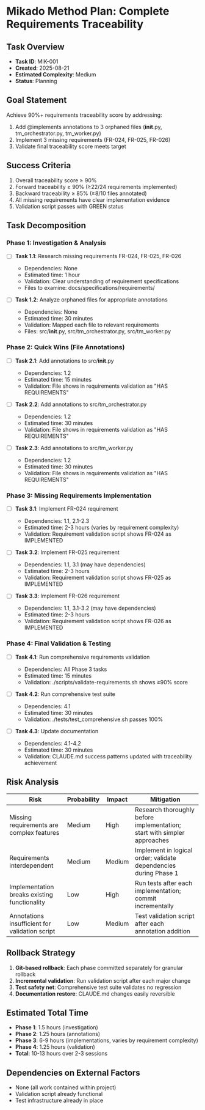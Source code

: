 # Mikado Method Plan: Complete Requirements Traceability

## Task Overview
- **Task ID**: MIK-001
- **Created**: 2025-08-21
- **Estimated Complexity**: Medium
- **Status**: Planning

## Goal Statement
Achieve 90%+ requirements traceability score by addressing:
1. Add @implements annotations to 3 orphaned files (__init__.py, tm_orchestrator.py, tm_worker.py)
2. Implement 3 missing requirements (FR-024, FR-025, FR-026)
3. Validate final traceability score meets target

## Success Criteria
1. Overall traceability score ≥ 90%
2. Forward traceability ≥ 90% (≥22/24 requirements implemented)
3. Backward traceability ≥ 85% (≥8/10 files annotated)
4. All missing requirements have clear implementation evidence
5. Validation script passes with GREEN status

## Task Decomposition

### Phase 1: Investigation & Analysis
- [ ] **Task 1.1**: Research missing requirements FR-024, FR-025, FR-026
  - Dependencies: None
  - Estimated time: 1 hour
  - Validation: Clear understanding of requirement specifications
  - Files to examine: docs/specifications/requirements/

- [ ] **Task 1.2**: Analyze orphaned files for appropriate annotations
  - Dependencies: None  
  - Estimated time: 30 minutes
  - Validation: Mapped each file to relevant requirements
  - Files: src/__init__.py, src/tm_orchestrator.py, src/tm_worker.py

### Phase 2: Quick Wins (File Annotations)
- [ ] **Task 2.1**: Add annotations to src/__init__.py
  - Dependencies: 1.2
  - Estimated time: 15 minutes
  - Validation: File shows in requirements validation as "HAS REQUIREMENTS"

- [ ] **Task 2.2**: Add annotations to src/tm_orchestrator.py
  - Dependencies: 1.2
  - Estimated time: 30 minutes
  - Validation: File shows in requirements validation as "HAS REQUIREMENTS"

- [ ] **Task 2.3**: Add annotations to src/tm_worker.py
  - Dependencies: 1.2
  - Estimated time: 30 minutes
  - Validation: File shows in requirements validation as "HAS REQUIREMENTS"

### Phase 3: Missing Requirements Implementation
- [ ] **Task 3.1**: Implement FR-024 requirement
  - Dependencies: 1.1, 2.1-2.3
  - Estimated time: 2-3 hours (varies by requirement complexity)
  - Validation: Requirement validation script shows FR-024 as IMPLEMENTED

- [ ] **Task 3.2**: Implement FR-025 requirement  
  - Dependencies: 1.1, 3.1 (may have dependencies)
  - Estimated time: 2-3 hours
  - Validation: Requirement validation script shows FR-025 as IMPLEMENTED

- [ ] **Task 3.3**: Implement FR-026 requirement
  - Dependencies: 1.1, 3.1-3.2 (may have dependencies)
  - Estimated time: 2-3 hours
  - Validation: Requirement validation script shows FR-026 as IMPLEMENTED

### Phase 4: Final Validation & Testing
- [ ] **Task 4.1**: Run comprehensive requirements validation
  - Dependencies: All Phase 3 tasks
  - Estimated time: 15 minutes
  - Validation: ./scripts/validate-requirements.sh shows ≥90% score

- [ ] **Task 4.2**: Run comprehensive test suite
  - Dependencies: 4.1
  - Estimated time: 30 minutes  
  - Validation: ./tests/test_comprehensive.sh passes 100%

- [ ] **Task 4.3**: Update documentation
  - Dependencies: 4.1-4.2
  - Estimated time: 30 minutes
  - Validation: CLAUDE.md success patterns updated with traceability achievement

## Risk Analysis
| Risk | Probability | Impact | Mitigation |
|------|-------------|---------|------------|
| Missing requirements are complex features | Medium | High | Research thoroughly before implementation; start with simpler approaches |
| Requirements interdependent | Medium | Medium | Implement in logical order; validate dependencies during Phase 1 |
| Implementation breaks existing functionality | Low | High | Run tests after each implementation; commit incrementally |
| Annotations insufficient for validation script | Low | Medium | Test validation script after each annotation addition |

## Rollback Strategy
1. **Git-based rollback**: Each phase committed separately for granular rollback
2. **Incremental validation**: Run validation script after each major change
3. **Test safety net**: Comprehensive test suite validates no regression
4. **Documentation restore**: CLAUDE.md changes easily reversible

## Estimated Total Time
- **Phase 1**: 1.5 hours (investigation)
- **Phase 2**: 1.25 hours (annotations)  
- **Phase 3**: 6-9 hours (implementations, varies by requirement complexity)
- **Phase 4**: 1.25 hours (validation)
- **Total**: 10-13 hours over 2-3 sessions

## Dependencies on External Factors
- None (all work contained within project)
- Validation script already functional
- Test infrastructure already in place